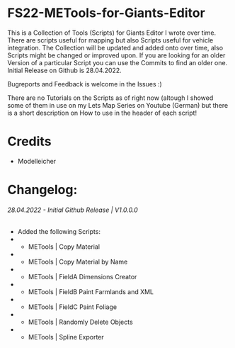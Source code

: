 # FS22-METools-for-Giants-Editor

This is a Collection of Tools (Scripts) for Giants Editor I wrote over time. There are scripts useful for mapping but also Scripts useful for vehicle integration.
The Collection will be updated and added onto over time, also Scripts might be changed or improved upon. If you are looking for an older Version of a particular Script you can use the Commits to find an older one.
Initial Release on Github is 28.04.2022.

Bugreports and Feedback is welcome in the Issues :)

There are no Tutorials on the Scripts as of right now (altough I showed some of them in use on my Lets Map Series on Youtube (German) but there is a short description on How to use in the header of each script! 

# Credits
- Modelleicher

# Changelog:

###### 28.04.2022 - Initial Github Release | V1.0.0.0
- Added the following Scripts:
- - METools | Copy Material
- - METools | Copy Material by Name
- - METools | FieldA Dimensions Creator
- - METools | FieldB Paint Farmlands and XML
- - METools | FieldC Paint Foliage
- - METools | Randomly Delete Objects
- - METools | Spline Exporter
